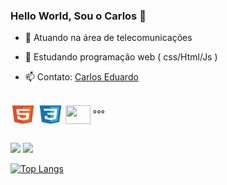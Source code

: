 ### Hello World, Sou o Carlos &#129761;


- 🔭 Atuando na área de telecomunicações
- 🌱 Estudando programação web ( css/Html/Js )

- 📫 Contato: <a href="https://www.linkedin.com/in/carlos-eduardo-810759231"> Carlos Eduardo </a>

<div style="display: inline_block"><br>
  <img align="center" height="30" width="40" src="https://raw.githubusercontent.com/devicons/devicon/master/icons/html5/html5-original.svg">
  <img align="center" height="30" width="40" src="https://raw.githubusercontent.com/devicons/devicon/master/icons/css3/css3-original.svg">
  <img align="center" height="30" width="40" src="https://cdn.jsdelivr.net/gh/devicons/devicon/icons/javascript/javascript-original.svg" />
  °°°
</div>

  ##

<div> 
  <a href = "mailto:cadu4alves@gmail.com"><img src="https://img.shields.io/badge/-Gmail-%23333?style=for-the-badge&logo=gmail&logoColor=white" target="_blank"></a>
  <a href="https://www.linkedin.com/in/carlos-eduardo-810759231" target="_blank"><img src="https://img.shields.io/badge/-LinkedIn-%230077B5?style=for-the-badge&logo=linkedin&logoColor=white" target="_blank"></a> 
</div>

[![Top Langs](https://github-readme-stats.vercel.app/api/top-langs/?username=carlos-alves&layout=compact)](https://github.com/anuraghazra/github-readme-stats)
